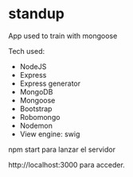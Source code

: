 # standup

App used to train with mongoose



Tech used:

- NodeJS
- Express
- Express generator
- MongoDB
- Mongoose
- Bootstrap
- Robomongo
- Nodemon 
- View engine: swig



npm start para lanzar el servidor

http://localhost:3000 para acceder.

